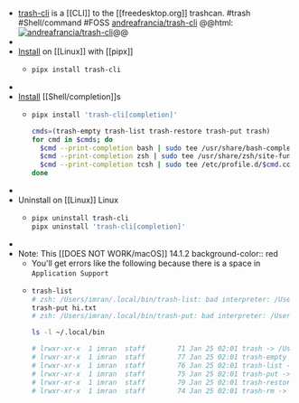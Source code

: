 - [trash-cli](https://github.com/andreafrancia/trash-cli) is a [[CLI]] to the [[freedesktop.org]] trashcan. #trash #Shell/command #FOSS 
  [andreafrancia/trash-cli](https://github.com/andreafrancia/trash-cli)
  @@html: <a href="https://github.com/andreafrancia/trash-cli/"><img src="https://github-readme-stats-astronomer.vercel.app/api/pin/?username=andreafrancia&repo=trash-cli&theme=tokyonight" alt="andreafrancia/trash-cli"/></a>@@
-
- [Install](https://github.com/andreafrancia/trash-cli#installation) on [[Linux]] with [[pipx]]
	- ```bash
	  pipx install trash-cli
	  ```
-
- [Install](https://github.com/andreafrancia/trash-cli#install-shell-completions) [[Shell/completion]]s
	- ```bash
	  pipx install 'trash-cli[completion]'
	  
	  cmds=(trash-empty trash-list trash-restore trash-put trash)
	  for cmd in $cmds; do
	    $cmd --print-completion bash | sudo tee /usr/share/bash-completion/completions/$cmd
	    $cmd --print-completion zsh | sudo tee /usr/share/zsh/site-functions/_$cmd
	    $cmd --print-completion tcsh | sudo tee /etc/profile.d/$cmd.completion.csh
	  done
	  ```
-
- Uninstall on [[Linux]] Linux
	- ```bash
	  pipx uninstall trash-cli
	  pipx uninstall 'trash-cli[completion]'
	  ```
-
- Note: This [[DOES NOT WORK/macOS]] 14.1.2
  background-color:: red
	- You'll get errors like the following because there is a space in `Application Support`
	- ```bash
	  trash-list
	  # zsh: /Users/imran/.local/bin/trash-list: bad interpreter: /Users/imran/Library/Application: no such file or directory
	  trash-put hi.txt
	  # zsh: /Users/imran/.local/bin/trash-put: bad interpreter: /Users/imran/Library/Application: no such file or directory
	  
	  ls -l ~/.local/bin
	  
	  # lrwxr-xr-x  1 imran  staff        71 Jan 25 02:01 trash -> /Users/imran/Library/Application Support/pipx/venvs/trash-cli/bin/trash
	  # lrwxr-xr-x  1 imran  staff        77 Jan 25 02:01 trash-empty -> /Users/imran/Library/Application Support/pipx/venvs/trash-cli/bin/trash-empty
	  # lrwxr-xr-x  1 imran  staff        76 Jan 25 02:01 trash-list -> /Users/imran/Library/Application Support/pipx/venvs/trash-cli/bin/trash-list
	  # lrwxr-xr-x  1 imran  staff        75 Jan 25 02:01 trash-put -> /Users/imran/Library/Application Support/pipx/venvs/trash-cli/bin/trash-put
	  # lrwxr-xr-x  1 imran  staff        79 Jan 25 02:01 trash-restore -> /Users/imran/Library/Application Support/pipx/venvs/trash-cli/bin/trash-restore
	  # lrwxr-xr-x  1 imran  staff        74 Jan 25 02:01 trash-rm -> /Users/imran/Library/Application Support/pipx/venvs/trash-cli/bin/trash-rm
	  ```